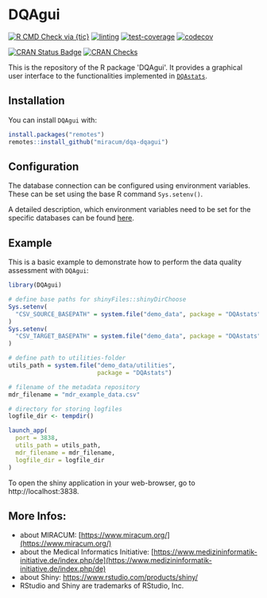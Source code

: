 # DQAgui

<!-- badges: start -->
[![R CMD Check via {tic}](https://github.com/miracum/dqa-dqagui/workflows/R%20CMD%20Check%20via%20{tic}/badge.svg?branch=master)](https://github.com/miracum/dqa-dqagui/actions)
[![linting](https://github.com/miracum/dqa-dqagui/workflows/lint/badge.svg?branch=master)](https://github.com/miracum/dqa-dqagui/actions)
[![test-coverage](https://github.com/miracum/dqa-dqagui/workflows/test-coverage/badge.svg?branch=master)](https://github.com/miracum/dqa-dqagui/actions)
[![codecov](https://codecov.io/gh/miracum/dqa-dqagui/branch/master/graph/badge.svg)](https://app.codecov.io/gh/miracum/dqa-dqagui)
<!--[![pipeline status](https://gitlab.miracum.org/miracum/dqa/dqagui/badges/master/pipeline.svg)](https://gitlab.miracum.org/miracum/dqa/dqagui/-/commits/master)
[![coverage report](https://gitlab.miracum.org/miracum/dqa/dqagui/badges/master/coverage.svg)](https://gitlab.miracum.org/miracum/dqa/dqagui/-/commits/master)-->
[![CRAN Status Badge](https://www.r-pkg.org/badges/version-ago/DQAgui)](https://cran.r-project.org/package=DQAgui)
[![CRAN Checks](https://cranchecks.info/badges/worst/DQAgui)](https://cran.r-project.org/web/checks/check_results_DQAgui.html)
<!-- badges: end -->

This is the repository of the R package 'DQAgui'. It provides a graphical user interface to the functionalities implemented in [`DQAstats`](https://github.com/miracum/dqa-dqastats).


## Installation

You can install `DQAgui` with:

``` r
install.packages("remotes")
remotes::install_github("miracum/dqa-dqagui")
```

## Configuration 

The database connection can be configured using environment variables. These can be set using the base R command `Sys.setenv()`.

A detailed description, which environment variables need to be set for the specific databases can be found [here](https://github.com/miracum/misc-dizutils/blob/master/README.md).

## Example

This is a basic example to demonstrate how to perform the data quality assessment with `DQAgui`:

```r
library(DQAgui)

# define base paths for shinyFiles::shinyDirChoose
Sys.setenv(
  "CSV_SOURCE_BASEPATH" = system.file("demo_data", package = "DQAstats")
)
Sys.setenv(
  "CSV_TARGET_BASEPATH" = system.file("demo_data", package = "DQAstats")
)

# define path to utilities-folder
utils_path = system.file("demo_data/utilities",
                         package = "DQAstats")

# filename of the metadata repository
mdr_filename = "mdr_example_data.csv"

# directory for storing logfiles
logfile_dir <- tempdir()

launch_app(
  port = 3838,
  utils_path = utils_path,
  mdr_filename = mdr_filename,
  logfile_dir = logfile_dir
)
```
To open the shiny application in your web-browser, go to http://localhost:3838.

## More Infos:

- about MIRACUM: [https://www.miracum.org/](https://www.miracum.org/)
- about the Medical Informatics Initiative: [https://www.medizininformatik-initiative.de/index.php/de](https://www.medizininformatik-initiative.de/index.php/de)
- about Shiny: https://www.rstudio.com/products/shiny/  
- RStudio and Shiny are trademarks of RStudio, Inc. 
